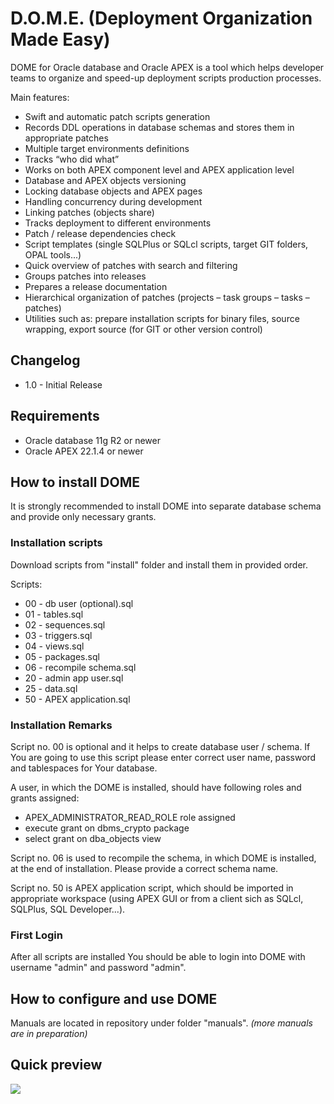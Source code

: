 # D.O.M.E. (Deployment Organization Made Easy)
DOME for Oracle database and Oracle APEX is a tool which helps developer teams to organize and speed-up deployment scripts production processes.

Main features:
- Swift and automatic patch scripts generation
- Records DDL operations in database schemas and stores them in appropriate patches
- Multiple target environments definitions
- Tracks “who did what”
- Works on both APEX component level and APEX application level
- Database and APEX objects versioning
- Locking database objects and APEX pages
- Handling concurrency during development
- Linking patches (objects share)
- Tracks deployment to different environments
- Patch / release dependencies check
- Script templates (single SQLPlus or SQLcl scripts, target GIT folders, OPAL tools...)
- Quick overview of patches with search and filtering
- Groups patches into releases
- Prepares a release documentation
- Hierarchical organization of patches (projects – task groups – tasks – patches)
- Utilities such as: prepare installation scripts for binary files, source wrapping, export source (for GIT or other version control) 

## Changelog
- 1.0 - Initial Release

## Requirements
- Oracle database 11g R2 or newer
- Oracle APEX 22.1.4 or newer

## How to install DOME
It is strongly recommended to install DOME into separate database schema and provide only necessary grants.

### Installation scripts
Download scripts from "install" folder and install them in provided order.

Scripts: 
- 00 - db user (optional).sql
- 01 - tables.sql
- 02 - sequences.sql
- 03 - triggers.sql
- 04 - views.sql
- 05 - packages.sql
- 06 - recompile schema.sql
- 20 - admin app user.sql
- 25 - data.sql
- 50 - APEX application.sql

### Installation Remarks
Script no. 00 is optional and it helps to create database user / schema.
If You are going to use this script please enter correct user name, password and tablespaces for Your database.

A user, in which the DOME is installed, should have following roles and grants assigned:
- APEX_ADMINISTRATOR_READ_ROLE role assigned
- execute grant on dbms_crypto package
- select grant on dba_objects view

Script no. 06 is used to recompile the schema, in which DOME is installed, at the end of installation. Please provide a correct schema name.

Script no. 50 is APEX application script, which should be imported in appropriate workspace (using APEX GUI or from a client sich as SQLcl, SQLPlus, SQL Developer...).

### First Login
After all scripts are installed You should be able to login into DOME with username "admin" and password "admin".

## How to configure and use DOME
Manuals are located in repository under folder "manuals".
*(more manuals are in preparation)*

## Quick preview
![](https://github.com/zorantica/dome/blob/main/preview/preview01.jpg)
